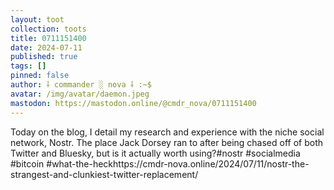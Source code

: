 ```yaml
---
layout: toot
collection: toots
title: 0711151400
date: 2024-07-11
published: true
tags: []
pinned: false
author: ⸸ commander ░ nova ⸸ :~$
avatar: /img/avatar/daemon.jpeg
mastodon: https://mastodon.online/@cmdr_nova/0711151400
---
```


Today on the blog, I detail my research and experience with the niche social network, Nostr. The place Jack Dorsey ran to after being chased off of both Twitter and Bluesky, but is it actually worth using?#nostr #socialmedia #bitcoin #what-the-heckhttps://cmdr-nova.online/2024/07/11/nostr-the-strangest-and-clunkiest-twitter-replacement/
